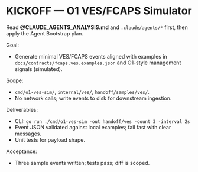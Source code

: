 # KICKOFF — O1 VES/FCAPS Simulator

Read **@CLAUDE_AGENTS_ANALYSIS.md** and `.claude/agents/*` first, then apply the Agent Bootstrap plan.

Goal:
- Generate minimal VES/FCAPS events aligned with examples in `docs/contracts/fcaps.ves.examples.json` and O1-style management signals (simulated).

Scope:
- `cmd/o1-ves-sim/`, `internal/ves/`, `handoff/samples/ves/`.
- No network calls; write events to disk for downstream ingestion.

Deliverables:
- CLI: `go run ./cmd/o1-ves-sim -out handoff/ves -count 3 -interval 2s`
- Event JSON validated against local examples; fail fast with clear messages.
- Unit tests for payload shape.

Acceptance:
- Three sample events written; tests pass; diff is scoped.
